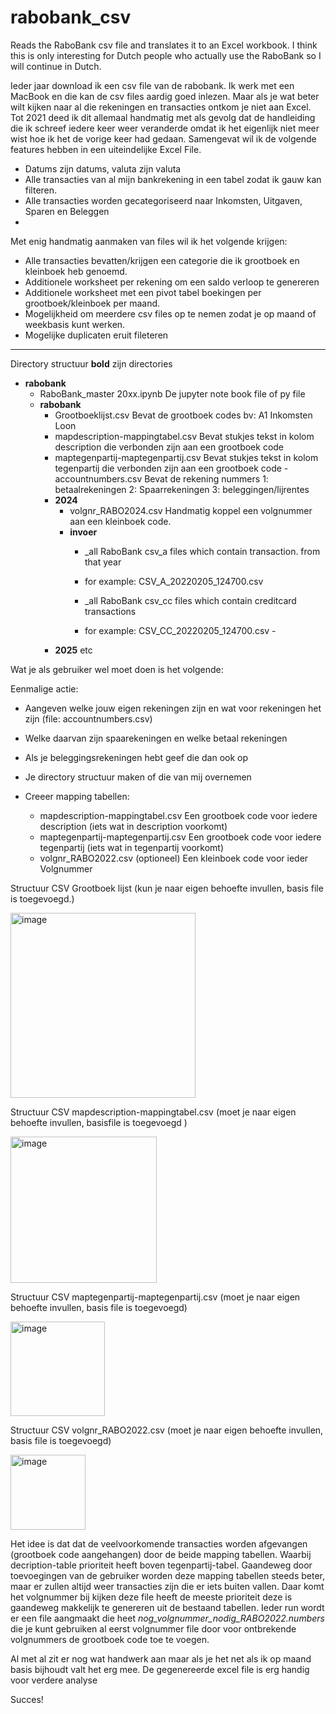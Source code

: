 # rabobank_csv
Reads the RaboBank csv file and translates it to an Excel workbook.
I think this is only interesting for Dutch people who actually use the RaboBank so I will continue in Dutch.

Ieder jaar download ik een csv file van de rabobank. Ik werk met een MacBook en die kan de csv files aardig goed inlezen. Maar als je wat beter wilt kijken naar al die rekeningen en transacties ontkom je niet aan Excel.
Tot 2021 deed ik dit allemaal handmatig met als gevolg dat de handleiding die ik schreef iedere keer weer veranderde omdat ik het eigenlijk niet meer wist hoe ik het de vorige keer had gedaan.
Samengevat wil ik de volgende features hebben in een uiteindelijke Excel File.

- Datums zijn datums, valuta zijn valuta 
- Alle transacties van al mijn bankrekening in een tabel zodat ik gauw kan filteren.
- Alle transacties worden gecategoriseerd naar Inkomsten, Uitgaven, Sparen en Beleggen
- 
Met enig handmatig aanmaken van files wil ik het volgende krijgen:
- Alle transacties bevatten/krijgen een categorie die ik grootboek en kleinboek heb genoemd.
- Additionele worksheet per rekening om een saldo verloop te genereren
- Additionele worksheet met een pivot tabel boekingen per grootboek/kleinboek per maand.
- Mogelijkheid om meerdere csv files op te nemen zodat je op maand of weekbasis kunt werken.
- Mogelijke duplicaten eruit fileteren

--------------------------------------------------------------------------------------------
Directory structuur **bold** zijn directories
- **rabobank**
	- RaboBank_master 20xx.ipynb  De jupyter note book file of py file
	- **rabobank**
		- Grootboeklijst.csv			Bevat de grootboek codes bv: A1 Inkomsten Loon 
		- mapdescription-mappingtabel.csv	Bevat stukjes tekst in kolom description die verbonden zijn aan een grootboek code
		- maptegenpartij-maptegenpartij.csv	Bevat stukjes tekst in kolom tegenpartij die verbonden zijn aan een grootboek code
                - accountnumbers.csv 			Bevat de rekening nummers 1: betaalrekeningen 2: Spaarrekeningen 3: beleggingen/lijrentes
		- **2024**
			- volgnr_RABO2024.csv		Handmatig koppel een volgnummer aan een kleinboek code. 
			- **invoer**
				- _all RaboBank csv_a files which contain transaction. from that year
				- for example: CSV_A_20220205_124700.csv
    				
				- _all RaboBank csv_cc files which contain creditcard transactions
				- for example: CSV_CC_20220205_124700.csv			- 
		- **2025** etc



Wat je als gebruiker wel moet doen is het volgende:

Eenmalige actie:

- Aangeven welke jouw eigen rekeningen zijn en wat voor rekeningen het zijn (file: accountnumbers.csv)
- Welke daarvan zijn spaarekeningen en welke betaal rekeningen
- Als je beleggingsrekeningen hebt geef die dan ook op
- Je directory structuur maken of die van mij overnemen
- Creeer mapping tabellen:

	- mapdescription-mappingtabel.csv		Een grootboek code voor iedere description (iets wat in description voorkomt)
	- maptegenpartij-maptegenpartij.csv		Een grootboek code voor iedere tegenpartij (iets wat in tegenpartij voorkomt)
  	- volgnr_RABO2022.csv	(optioneel)		Een kleinboek code voor ieder Volgnummer 
		
Structuur CSV Grootboek lijst (kun je naar eigen behoefte invullen, basis file is toegevoegd.)

<img width="296" alt="image" src="https://user-images.githubusercontent.com/73278171/153902978-2462cab3-9441-4e9d-af9e-5c091b932fb3.png">

Structuur CSV mapdescription-mappingtabel.csv  (moet je naar eigen behoefte invullen, basisfile is toegevoegd )

<img width="234" alt="image" src="https://user-images.githubusercontent.com/73278171/153903577-e9de77ff-e2ae-4718-a1e5-dbfbf3e5f7c4.png">

Structuur CSV maptegenpartij-maptegenpartij.csv  (moet je naar eigen behoefte invullen, basis file is toegevoegd)

<img width="151" alt="image" src="https://user-images.githubusercontent.com/73278171/153903775-d06a7a8b-1625-40ce-a513-bce2f4974767.png">


Structuur CSV volgnr_RABO2022.csv  (moet je naar eigen behoefte invullen, basis file is toegevoegd)	

<img width="120" alt="image" src="https://user-images.githubusercontent.com/73278171/153904320-86b2d5d5-5b8f-4b84-8c28-ddf984617eee.png">
	
	
Het idee is dat dat de veelvoorkomende transacties worden afgevangen (grootboek code aangehangen) door de beide mapping tabellen. Waarbij decription-table prioriteit heeft boven tegenpartij-tabel.
Gaandeweg door toevoegingen van de gebruiker worden deze mapping tabellen steeds beter, maar er zullen altijd weer transacties zijn die er iets buiten vallen.
Daar komt het volgnummer bij kijken deze file heeft de meeste prioriteit deze is gaandeweg makkelijk te genereren uit de bestaand tabellen.
Ieder run wordt er een file aangmaakt die heet _nog_volgnummer_nodig_RABO2022.numbers_ die je kunt gebruiken al eerst volgnummer file door voor ontbrekende volgnummers de grootboek code toe te voegen.

Al met al zit er nog wat handwerk aan maar als je het net als ik op maand basis bijhoudt valt het erg mee.
De gegenereerde excel file is erg handig voor verdere analyse 

Succes!



